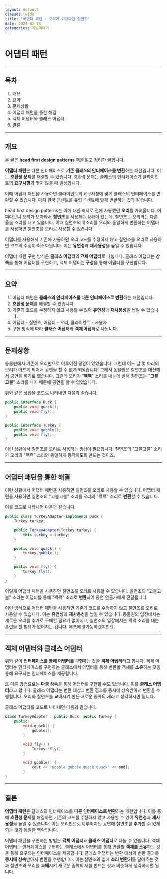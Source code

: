 ```yaml
---
layout: default
classes: wide
title: "어댑터 패턴 - 오리가 되겠다던 칠면조"
date: 2024-02-18
categories: 개발이야기
---
```


# 어댑터 패턴

---

## 목차

1. 개요
2. 요약
3. 문제상황
4. 어댑터 패턴을 통한 해결
5. 객체 어댑터와 클래스 어댑터
6. 결론

---

## 개요

본 글은 **head first design patterns** 책을 읽고 정리한 글입니다.

**어댑터 패턴**은 다른 인터페이스로 **기존 클래스의 인터페이스를 변환**하는 패턴입니다. 이는 **호환성 문제**를 해결할 수 있습니다. 호환성 문제는 클래스의 인터페이스가 클라이언트의 **요구사항**과 맞지 않을 때 발생합니다.

이때 어댑터 패턴을 사용하면 클라이언트의 요구사항에 맞게 클래스의 인터페이스를 변환할 수 있습니다. 마치 한국 콘센트를 유럽 콘센트에 맞게 변환하는 것과 같습니다.

head first design patterns는 이에 대한 예시로 전에 사용했던 **오리**를 가져옵니다. 어쩌다보니 오리가 모자라서 **칠면조**를 사용해야 상황이 왔는데, 칠면조는 오리와는 다른 울음 소리를 내고 있습니다. 이때 칠면조의 목소리를 오리와 동일하게 변환하는 어댑터를 사용하면 칠면조를 오리로 사용할 수 있습니다.

어댑터를 사용해서 기존에 사용하던 오리 코드를 수정하지 않고 칠면조를 오리로 사용하면 코드의 수정이 최소화됩니다. 이는 **유연성**과 **재사용성**을 높일 수 있습니다.

어댑터 패턴 구현 방식은 **클래스 어댑터**와 **객체 어댑터**로 나뉩니다. 클래스 어댑터는 **상속**을 통해 어댑터를 구현하고, 객체 어댑터는 **구성**을 통해 어댑터를 구현합니다.

---

## 요약

1. 어댑터 패턴은 **클래스의 인터페이스를 다른 인터페이스로 변환**하는 패턴입니다.
2. **호환성 문제**를 해결할 수 있습니다.
3. 기존의 코드를 수정하지 않고 사용할 수 있어 **유연성**과 **재사용성**을 높일 수 있습니다.
4. 어댑티 - 칠면조, 어댑티 - 오리, 클라이언트 - 사용자
5. 구현 방식에 따라 **클래스 어댑터**와 **객체 어댑터**로 나뉩니다.

---

## 문제상황

동물원에서 기존에 오리만으로 이루어진 공연이 있었습니다. 그런데 어느 날 몇 마리의 오리가 아프게 되어서 공연을 할 수 없게 되었습니다. 그래서 동물원은 칠면조를 대신해서 공연을 하기로 했습니다. 그런데 오리가 "**꽥꽥**" 소리를 내는데 반해 칠면조는 "**고블고블**" 소리를 내기 때문에 공연을 할 수 없었습니다.

위와 같은 상황을 코드로 나타내면 다음과 같습니다.

```java
public interface Duck {
    public void quack();
    public void fly();
}

public interface Turkey {
    public void gobble();
    public void fly();
}
```

이런 상황에서 칠면조를 오리로 사용하는 방법이 필요합니다. 칠면조의 "고블고블" 소리가 오리의 "꽥꽥" 소리와 동일하게 동작하도록 만드는 것이죠.

---

## 어댑터 패턴을 통한 해결

이런 상황에서 어댑터 패턴을 사용하면 칠면조를 오리로 사용할 수 있습니다. 어댑터 패턴을 사용하면 칠면조의 "고블고블" 소리를 오리의 "꽥꽥" 소리로 **변환**할 수 있습니다.

이를 코드로 나타내면 다음과 같습니다.

```java
public class TurkeyAdapter implements Duck {
    Turkey turkey;

    public TurkeyAdapter(Turkey turkey) {
        this.turkey = turkey;
    }

    public void quack() {
        turkey.gobble();
    }

    public void fly() {
        turkey.fly();
    }
}
```

이렇게 어댑터 패턴을 사용하면 칠면조를 오리로 사용할 수 있습니다. 칠면조의 "고블고블" 소리는 어댑터를 통해 "꽥꽥" 소리로 **변환**되어 공연 연출가에게 전달됩니다.

이런 방식으로 어댑터 패턴을 사용하면 기존의 코드를 수정하지 않고 칠면조를 오리로 사용할 수 있습니다. 이는 **유연성**과 **재사용성**을 높일 수 있습니다. 동물원의 입장에서는 새로운 오리를 추가로 구매할 필요가 없어지고, 칠면조의 입장에서는 꽥꽥 소리를 내는 훈련을 할 필요가 없어지는 겁니다. 애초에 불가능하겠지만요.

---

## 객체 어댑터와 클래스 어댑터

위와 같이 **인터페이스를 통해 어댑터를 구현**하는 것을 **객체 어댑터**라고 합니다. 객체 어댑터는 인터페이스를 구현하는 클래스에서 어댑터를 통해 변환할 객체를 **소유**하는 것을 통해 요구되는 인터페이스를 제공합니다.

또 다른 방법으로는 **다중 상속**을 통해 어댑터를 구현할 수도 있습니다. 이를 **클래스 어댑터**라고 합니다. 클래스 어댑터는 변환 대상과 변환 결과를 동시에 상속받아서 변환을 수행합니다. 오리와 칠면조를 **교배**시켜 만든 새로운 종류의 새라고 생각하시면 됩니다.

클래스 어댑터를 코드로 나타내면 다음과 같습니다.

```c++
class TurkeyAdapter : public Duck, public Turkey {
    public:
        void quack() {
            gobble();
        }

        void fly() {
            Turkey::fly();
        }

        void gobble() {
            cout << "Gobble gobble Quack quack" << endl;
        }
}
```

---

## 결론

**어댑터 패턴**은 클래스의 인터페이스를 **다른 인터페이스로 변환**하는 패턴입니다. 이를 통해 **호환성 문제**를 해결하면 기존의 코드를 수정하지 않고 사용할 수 있어 **유연성**과 **재사용성**을 높일 수 있습니다. 이는 오리만으로 이루어지던 공연에 칠면조를 추가할 수 있게 되는 것과 동일한 맥락입니다.

어댑터 패턴을 구현하는 방법은 **객체 어댑터**와 **클래스 어댑터**로 나눌 수 있습니다. 객체 어댑터는 인터페이스를 구현하는 클래스에서 어댑터를 통해 변환할 **객체를 소유**하는 것을 통해 요구되는 인터페이스를 제공합니다. 클래스 어댑터는 변환 대상과 변환 결과를 **동시에 상속**받아서 변환을 수행합니다. 이는 칠면조의 입에 **소리 변환기**를 달아주는 것과 칠면조와 오리를 **교배**시켜 새로운 종류의 새를 만드는 것과 비슷하게 생각하시면 됩니다.
